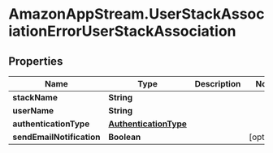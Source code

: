 # AmazonAppStream.UserStackAssociationErrorUserStackAssociation

## Properties

Name | Type | Description | Notes
------------ | ------------- | ------------- | -------------
**stackName** | **String** |  | 
**userName** | **String** |  | 
**authenticationType** | [**AuthenticationType**](AuthenticationType.md) |  | 
**sendEmailNotification** | **Boolean** |  | [optional] 


